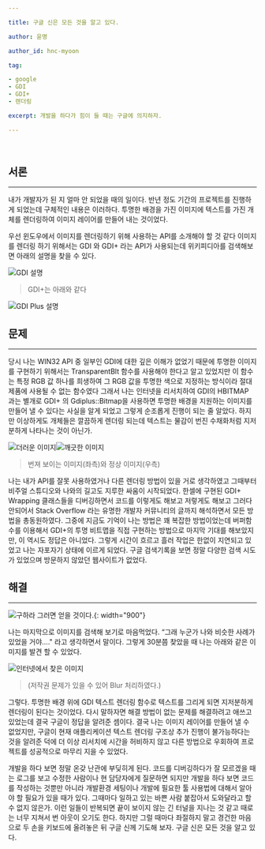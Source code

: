 ```yaml
---

title: 구글 신은 모든 것을 알고 있다.

author: 윤명

author_id: hnc-myoon

tag: 

- google
- GDI
- GDI+
- 렌더링

excerpt: 개발을 하다가 힘이 들 때는 구글에 의지하자.

---
```


<br>

## 서론

---

  내가 개발자가 된 지 얼마 안 되었을 때의 일이다. 반년 정도 기간의 프로젝트를 진행하게 되었는데 구체적인 내용은 이러하다. 투명한 배경을 가진 이미지에 텍스트를 가진 개체를 렌더링하여 이미지 레이어를 만들어 내는 것이었다. 

우선 윈도우에서 이미지를 렌더링하기 위해 사용하는 API를 소개해야 할 것 같다 이미지를 렌더링 하기 위해서는 GDI 와 GDI+ 라는 API가 사용되는데 위키피디아를 검색해보면 아래의 설명을 찾을 수 있다.

![GDI 설명]({{site.assets}}/2021/2021-06-21-gdi.jpg)

> GDI+는 아래와 같다

![GDI Plus 설명]({{site.assets}}/2021/2021-06-21-gdiplus.jpg)

## 문제

---

당시 나는 WIN32 API 중 일부인 GDI에 대한 깊은 이해가 없었기 때문에 투명한 이미지를 구현하기 위해서는 TransparentBlt 함수를 사용해야 한다고 알고 있었지만 이 함수는 특정 RGB 값 하나를 희생하여 그 RGB 값을 투명한 색으로 지정하는 방식이라 절대 제품에 사용될 수 없는 함수였다 그래서 나는 인터넷을 리서치하여 GDI의 HBITMAP 과는 별개로 GDI+ 의 Gdiplus::Bitmap을 사용하면 투명한 배경을 지원하는 이미지를 만들어 낼 수 있다는 사실을 알게 되었고 그렇게 순조롭게 진행이 되는 줄 알았다. 하지만 이상하게도 개체들은 깔끔하게 렌더링 되는데 텍스트는 물감이 번진 수채화처럼 지저분하게 나타나는 것이 아닌가. 

![더러운 이미지]({{site.assets}}/2021/2021-06-21-dirty-image.jpg)![깨긋한 이미지]({{site.assets}}/2021/2021-06-21-clear-image.jpg)

> 번져 보이는 이미지(좌측)와 정상 이미지(우측)

나는 내가 API를 잘못 사용하였거나 다른 렌더링 방법이 있을 거로 생각하였고 그때부터 비주얼 스튜디오와 나와의 길고도 지루한 싸움이 시작되었다. 한셀에 구현된 GDI+ Wrapping 클래스들을 디버깅하면서 코드를 이렇게도 해보고 저렇게도 해보고 그러다 안되어서 Stack Overflow 라는 유명한 개발자 커뮤니티의 글까지 해석하면서 모든 방법을 총동원하였다. 그중에 지금도 기억이 나는 방법은 꽤 복잡한 방법이었는데 버퍼함수를 이용해서 GDI+의 투명 비트맵을 직접 구현하는 방법으로 마지막 기대를 해보았지만, 이 역시도 정답은 아니었다. 그렇게 시간이 흐르고 흘러 작업은 한없이 지연되고 있었고 나는 자포자기 상태에 이르게 되었다. 구글 검색기록을 보면 정말 다양한 검색 시도가 있었으며 방문하지 않았던 웹사이트가 없었다.

## 해결 

---

![구하라 그러면 얻을 것이다.]({{site.assets}}/2021/2021-06-21-seek.jpg){: width="900"} 

나는 마지막으로 이미지를 검색해 보기로 마음먹었다. “그래 누군가 나와 비슷한 사례가 있었을 거야…." 라고 생각하면서 말이다. 그렇게 30분쯤 찾았을 때 나는 아래와 같은 이미지를 발견 할 수 있었다. 

![인터넷에서 찾은 이미지]({{site.assets}}/2021/2021-06-21-blur-image.jpg)

> (저작권 문제가 있을 수 있어 Blur 처리하였다.)

그렇다. 투명한 배경 위에 GDI 텍스트 렌더링 함수로 텍스트를 그리게 되면 지저분하게 렌더링이 된다는 것이었다. 다시 말하자면 해결 방법이 없는 문제를 해결하려고 애쓰고 있었는데 결국 구글이 정답을 알려준 셈이다. 결국 나는 이미지 레이어를 만들어 낼 수 없었지만, 구글이 현재 애플리케이션 텍스트 렌더링 구조상 추가 진행이 불가능하다는 것을 알려준 덕에 더 이상 리서치에 시간을 허비하지 않고 다른 방법으로 우회하여 프로젝트를 성공적으로 마무리 지을 수 있었다.

  

개발을 하다 보면 정말 온갖 난관에 부딪히게 된다. 코드를 디버깅하다가 잘 모르겠을 때는 로그를 보고 수정한 사람이나 현 담당자에게 질문하면 되지만 개발을 하다 보면 코드를 작성하는 것뿐만 아니라 개발환경 세팅이나 개발에 필요한 툴 사용법에 대해서 알아야 할 필요가 있을 때가 있다. 그때마다 일하고 있는 바쁜 사람 붙잡아서 도와달라고 할 수 없지 않은가. 이런 일들이 반복되면 끝이 보이지 않는 긴 터널을 지나는 것 같고 때로는 너무 지쳐서 번 아웃이 오기도 한다. 하지만 그럴 때마다 좌절하지 말고 경건한 마음으로 두 손을 키보드에 올려놓은 뒤 구글 신께 기도해 보자. 구글 신은 모든 것을 알고 있다.